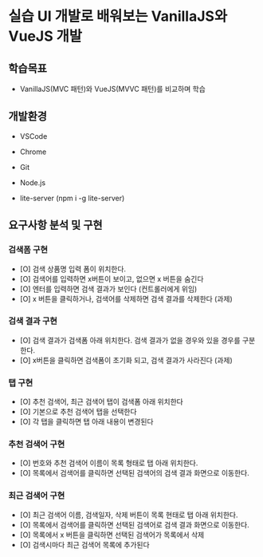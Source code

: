 # 실습 UI 개발로 배워보는 VanillaJS와 VueJS 개발

## 학습목표

- VanillaJS(MVC 패턴)와 VueJS(MVVC 패턴)를 비교하며 학습

## 개발환경

- VSCode
- Chrome

- Git
- Node.js
- lite-server (npm i -g lite-server)

## 요구사항 분석 및 구현

### 검색폼 구현
- [O] 검색 상품명 입력 폼이 위치한다.
- [O] 검색어를 입력하면 x버튼이 보이고, 없으면 x 버튼을 숨긴다
- [O] 엔터를 입력하면 검색 결과가 보인다 (컨트롤러에게 위임)
- [O] x 버튼을 클릭하거나, 검색어를 삭제하면 검색 결과를 삭제한다 (과제)

### 검색 결과 구현

- [O] 검색 결과가 검색폼 아래 위치한다. 검색 결과가 없을 경우와 있을 경우를 구분한다.
- [O] x버튼을 클릭하면 검색폼이 초기화 되고, 검색 결과가 사라진다 (과제)

### 탭 구현

- [O] 추천 검색어, 최근 검색어 탭이 검색폼 아래 위치한다
- [O] 기본으로 추천 검색어 탭을 선택한다
- [O] 각 탭을 클릭하면 탭 아래 내용이 변경된다

### 추천 검색어 구현

- [O] 번호와 추천 검색어 이름이 목록 형태로 탭 아래 위치한다.
- [O] 목록에서 검색어를 클릭하면 선택된 검색어의 검색 결과 화면으로 이동한다.

### 최근 검색어 구현
- [O] 최근 검색어 이름, 검색일자, 삭제 버튼이 목록 현태로 탭 아래 위치한다.
- [O] 목록에서 검색어를 클릭하면 선택된 검색어로 검색 결과 화면으로 이동한다.
- [O] 목록에서 x 버튼을 클릭하면 선택된 검색어가 목록에서 삭제
- [O] 검색시마다 최근 검색어 목록에 추가된다